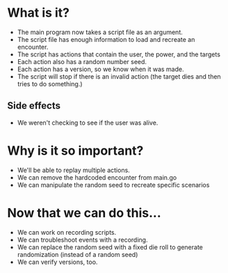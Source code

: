# What is it?
- The main program now takes a script file as an argument.
- The script file has enough information to load and recreate an encounter.
- The script has actions that contain the user, the power, and the targets
- Each action also has a random number seed.
- Each action has a version, so we know when it was made.
- The script will stop if there is an invalid action (the target dies and then tries to do something.)

## Side effects
- We weren't checking to see if the user was alive.

# Why is it so important?
- We'll be able to replay multiple actions.
- We can remove the hardcoded encounter from main.go
- We can manipulate the random seed to recreate specific scenarios

# Now that we can do this...
- We can work on recording scripts.
- We can troubleshoot events with a recording.
- We can replace the random seed with a fixed die roll to generate randomization (instead of a random seed)
- We can verify versions, too.